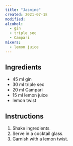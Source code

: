 ```yaml
---
title: "Jasmine"
created: 2021-07-18
modified:
alcohol:
  - gin
  - triple sec
  - Campari
mixers:
  - lemon juice
---
```


## Ingredients

- 45 ml gin
- 30 ml triple sec
- 20 ml Campari
- 15 ml lemon juice
- lemon twist

## Instructions

1. Shake ingredients.
2. Serve in a cocktail glass.
3. Garnish with a lemon twist.

